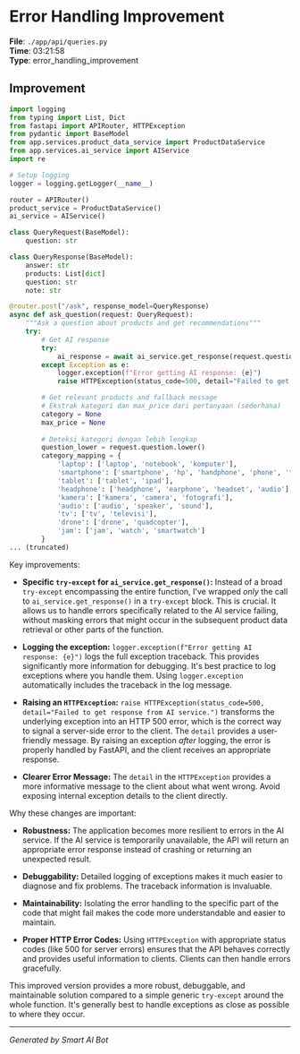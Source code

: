 # Error Handling Improvement

**File**: `./app/api/queries.py`  
**Time**: 03:21:58  
**Type**: error_handling_improvement

## Improvement

```python
import logging
from typing import List, Dict
from fastapi import APIRouter, HTTPException
from pydantic import BaseModel
from app.services.product_data_service import ProductDataService
from app.services.ai_service import AIService
import re

# Setup logging
logger = logging.getLogger(__name__)

router = APIRouter()
product_service = ProductDataService()
ai_service = AIService()

class QueryRequest(BaseModel):
    question: str

class QueryResponse(BaseModel):
    answer: str
    products: List[dict]
    question: str
    note: str

@router.post("/ask", response_model=QueryResponse)
async def ask_question(request: QueryRequest):
    """Ask a question about products and get recommendations"""
    try:
        # Get AI response
        try:
            ai_response = await ai_service.get_response(request.question)
        except Exception as e:
            logger.exception(f"Error getting AI response: {e}")
            raise HTTPException(status_code=500, detail="Failed to get response from AI service.")

        # Get relevant products and fallback message
        # Ekstrak kategori dan max_price dari pertanyaan (sederhana)
        category = None
        max_price = None
        
        # Deteksi kategori dengan lebih lengkap
        question_lower = request.question.lower()
        category_mapping = {
            'laptop': ['laptop', 'notebook', 'komputer'],
            'smartphone': ['smartphone', 'hp', 'handphone', 'phone', 'telepon', 'ponsel'],
            'tablet': ['tablet', 'ipad'],
            'headphone': ['headphone', 'earphone', 'headset', 'audio'],
            'kamera': ['kamera', 'camera', 'fotografi'],
            'audio': ['audio', 'speaker', 'sound'],
            'tv': ['tv', 'televisi'],
            'drone': ['drone', 'quadcopter'],
            'jam': ['jam', 'watch', 'smartwatch']
        }
... (truncated)
```

Key improvements:

* **Specific `try-except` for `ai_service.get_response()`:**  Instead of a broad `try-except` encompassing the entire function, I've wrapped *only* the call to `ai_service.get_response()` in a `try-except` block. This is crucial. It allows us to handle errors specifically related to the AI service failing, without masking errors that might occur in the subsequent product data retrieval or other parts of the function.

* **Logging the exception:** `logger.exception(f"Error getting AI response: {e}")` logs the full exception traceback.  This provides significantly more information for debugging.  It's best practice to log exceptions where you handle them.  Using `logger.exception` automatically includes the traceback in the log message.

* **Raising an `HTTPException`:**  `raise HTTPException(status_code=500, detail="Failed to get response from AI service.")` transforms the underlying exception into an HTTP 500 error, which is the correct way to signal a server-side error to the client.  The `detail` provides a user-friendly message.  By raising an exception *after* logging, the error is properly handled by FastAPI, and the client receives an appropriate response.

* **Clearer Error Message:**  The `detail` in the `HTTPException` provides a more informative message to the client about what went wrong.  Avoid exposing internal exception details to the client directly.

Why these changes are important:

* **Robustness:** The application becomes more resilient to errors in the AI service. If the AI service is temporarily unavailable, the API will return an appropriate error response instead of crashing or returning an unexpected result.

* **Debuggability:** Detailed logging of exceptions makes it much easier to diagnose and fix problems.  The traceback information is invaluable.

* **Maintainability:**  Isolating the error handling to the specific part of the code that might fail makes the code more understandable and easier to maintain.

* **Proper HTTP Error Codes:** Using `HTTPException` with appropriate status codes (like 500 for server errors) ensures that the API behaves correctly and provides useful information to clients.  Clients can then handle errors gracefully.

This improved version provides a more robust, debuggable, and maintainable solution compared to a simple generic `try-except` around the whole function.  It's generally best to handle exceptions as close as possible to where they occur.

---
*Generated by Smart AI Bot*

